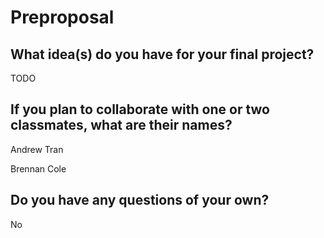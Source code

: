 # Preproposal

## What idea(s) do you have for your final project?

TODO

## If you plan to collaborate with one or two classmates, what are their names?

Andrew Tran

Brennan Cole

## Do you have any questions of your own?

No
